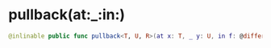 # pullback(at:\_:in:)

``` swift
@inlinable public func pullback<T, U, R>(at x: T, _ y: U, in f: @differentiable (T, U) -> R) -> (R.TangentVector) -> (T.TangentVector, U.TangentVector)
```

